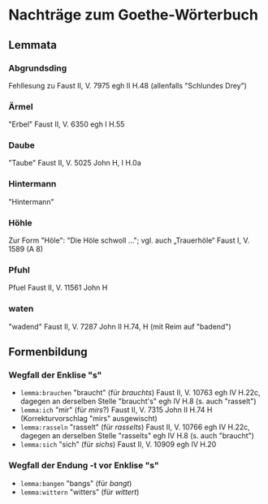 # Nachträge zum Goethe-Wörterbuch

## Lemmata

### Abgrundsding
Fehllesung zu Faust II, V. 7975 egh II H.48 (allenfalls "Schlundes Drey")

### Ärmel
"Erbel" Faust II, V. 6350 egh I H.55

### Daube
"Taube" Faust II, V. 5025 John H, I H.0a

### Hintermann
"Hintermann" 

### Höhle
Zur Form "Höle": "Die Höle schwoll ..."; vgl. auch „Trauerhöle“ Faust I, V. 1589 (A 8)

### Pfuhl

Pfuel Faust II, V. 11561 John H

### waten

"wadend" Faust II, V. 7287 John II H.74, H (mit Reim auf "badend")

## Formenbildung

### Wegfall der Enklise "s"
* `lemma:brauchen` "braucht" (für _brauchts_) Faust II, V. 10763 egh IV H.22c, dagegen an derselben Stelle "braucht's" egh IV H.8 (s. auch "rasselt")
* `lemma:ich` "mir" (für _mirs_?) Faust II, V. 7315 John II H.74 H (Korrekturvorschlag "mirs" ausgewischt)
* `lemma:rasseln` "rasselt" (für _rasselts_) Faust II, V. 10766 egh IV H.22c, dagegen an derselben Stelle "rasselts" egh IV H.8 (s. auch "braucht")
* `lemma:sich` "sich" (für _sichs_) Faust II, V. 10909 egh IV H.20

### Wegfall der Endung -t vor Enklise "s"
* `lemma:bangen` "bangs" (für _bangt_)
* `lemma:wittern` "witters" (für _wittert_)